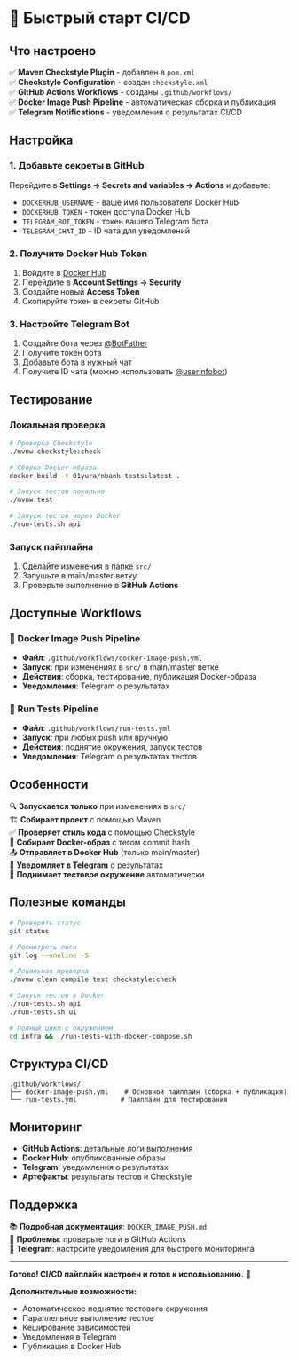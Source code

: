 # 🚀 Быстрый старт CI/CD

## Что настроено

✅ **Maven Checkstyle Plugin** - добавлен в `pom.xml`  
✅ **Checkstyle Configuration** - создан `checkstyle.xml`  
✅ **GitHub Actions Workflows** - созданы `.github/workflows/`  
✅ **Docker Image Push Pipeline** - автоматическая сборка и публикация  
✅ **Telegram Notifications** - уведомления о результатах CI/CD

## Настройка

### 1. Добавьте секреты в GitHub

Перейдите в **Settings → Secrets and variables → Actions** и добавьте:

- `DOCKERHUB_USERNAME` - ваше имя пользователя Docker Hub
- `DOCKERHUB_TOKEN` - токен доступа Docker Hub
- `TELEGRAM_BOT_TOKEN` - токен вашего Telegram бота
- `TELEGRAM_CHAT_ID` - ID чата для уведомлений

### 2. Получите Docker Hub Token

1. Войдите в [Docker Hub](https://hub.docker.com)
2. Перейдите в **Account Settings → Security**
3. Создайте новый **Access Token**
4. Скопируйте токен в секреты GitHub

### 3. Настройте Telegram Bot

1. Создайте бота через [@BotFather](https://t.me/botfather)
2. Получите токен бота
3. Добавьте бота в нужный чат
4. Получите ID чата (можно использовать [@userinfobot](https://t.me/userinfobot))

## Тестирование

### Локальная проверка

```bash
# Проверка Checkstyle
./mvnw checkstyle:check

# Сборка Docker-образа
docker build -t 01yura/nbank-tests:latest .

# Запуск тестов локально
./mvnw test

# Запуск тестов через Docker
./run-tests.sh api
```

### Запуск пайплайна

1. Сделайте изменения в папке `src/`
2. Запушьте в main/master ветку
3. Проверьте выполнение в **GitHub Actions**

## Доступные Workflows

### 🐳 Docker Image Push Pipeline

- **Файл**: `.github/workflows/docker-image-push.yml`
- **Запуск**: при изменениях в `src/` в main/master ветке
- **Действия**: сборка, тестирование, публикация Docker-образа
- **Уведомления**: Telegram о результатах

### 🧪 Run Tests Pipeline

- **Файл**: `.github/workflows/run-tests.yml`
- **Запуск**: при любых push или вручную
- **Действия**: поднятие окружения, запуск тестов
- **Уведомления**: Telegram о результатах тестов

## Особенности

🔍 **Запускается только** при изменениях в `src/`  
🏗️ **Собирает проект** с помощью Maven  
✅ **Проверяет стиль кода** с помощью Checkstyle  
🐳 **Собирает Docker-образ** с тегом commit hash  
📤 **Отправляет в Docker Hub** (только main/master)  
📱 **Уведомляет в Telegram** о результатах  
🚀 **Поднимает тестовое окружение** автоматически

## Полезные команды

```bash
# Проверить статус
git status

# Посмотреть логи
git log --oneline -5

# Локальная проверка
./mvnw clean compile test checkstyle:check

# Запуск тестов в Docker
./run-tests.sh api
./run-tests.sh ui

# Полный цикл с окружением
cd infra && ./run-tests-with-docker-compose.sh
```

## Структура CI/CD

```
.github/workflows/
├── docker-image-push.yml    # Основной пайплайн (сборка + публикация)
└── run-tests.yml           # Пайплайн для тестирования
```

## Мониторинг

- **GitHub Actions**: детальные логи выполнения
- **Docker Hub**: опубликованные образы
- **Telegram**: уведомления о результатах
- **Артефакты**: результаты тестов и Checkstyle

## Поддержка

📚 **Подробная документация**: `DOCKER_IMAGE_PUSH.md`  
🐛 **Проблемы**: проверьте логи в GitHub Actions  
💬 **Telegram**: настройте уведомления для быстрого мониторинга

---

**Готово! CI/CD пайплайн настроен и готов к использованию.** 🎉

**Дополнительные возможности:**

- Автоматическое поднятие тестового окружения
- Параллельное выполнение тестов
- Кеширование зависимостей
- Уведомления в Telegram
- Публикация в Docker Hub
